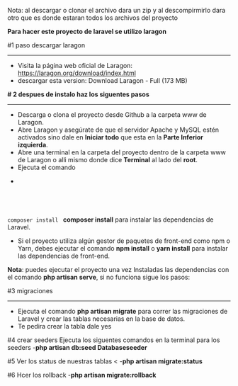 Nota: al descargar o clonar el archivo dara un zip y al descompirmirlo dara otro que es donde estaran todos los archivos del proyecto

**Para hacer este proyecto de laravel se utilizo laragon**

  #1 paso descargar laragon <hr>

- Visita la página web oficial de Laragon: https://laragon.org/download/index.html
- descargar esta version: Download Laragon - Full (173 MB)


**# 2 despues de instalo haz los siguentes pasos**<hr>
- Descarga o clona el proyecto desde Github a la carpeta www de Laragon.
- Abre Laragon y asegúrate de que el servidor Apache y MySQL estén activados sino dale en **Iniciar todo** que esta en la **Parte Inferior izquierda**.
- Abre una terminal en la carpeta del proyecto dentro de la carpeta www de Laragon o alli mismo donde dice **Terminal** al lado del **root**.
- Ejecuta el comando 
- <pre><code>
composer install
</code></pre>
**composer install** para instalar las dependencias de Laravel.
- Si el proyecto utiliza algún gestor de paquetes de front-end como npm o Yarn, debes ejecutar el comando **npm install** o **yarn install** para instalar las dependencias de front-end.

**Nota**: puedes ejecutar el proyecto una vez Instaladas las dependencias con el comando **php artisan serve**, si no funciona sigue los pasos: 

#3 migraciones <hr>
- Ejecuta el comando **php artisan migrate** para correr las migraciones de Laravel y crear las tablas necesarias en la base de datos.
- Te pedira crear la tabla dale yes

#4 crear seeders
Ejecuta los siguentes comandos en la terminal para los seeders
-**php artisan db:seed Databaseseeder**

#5 Ver los status de nuestras tablas <
-**php artisan migrate:status**

#6 Hcer los rollback
-**php artisan migrate:rollback**
